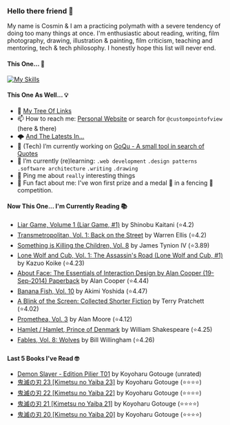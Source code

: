 ### Hello there friend 👋

My name is Cosmin & I am a practicing polymath with a severe tendency of doing too many things at once.
I'm enthusiastic about reading, writing, film photography, drawing, illustration & painting, film criticism, teaching and mentoring, tech & tech philosophy.
I honestly hope this list will never end.

#### This One... 🧠
[![My Skills](https://skillicons.dev/icons?i=linux,html,css,tailwind,js,ts,nextjs,gatsby,nodejs,react,go,py,dart,flutter,figma,webpack,electron,rabbitmq,raspberrypi,jenkins,netlify,ansible,aws,azure,gcp,mongodb,redis,sqlite,bash,powershell,docker,git,vscode&perline=15)](https://skillicons.dev)

#### This One As Well... 💡
- 🌲 [My Tree Of Links](https://linktr.ee/custompointofview)
- 📫 How to reach me: [Personal Website](https://custompointofview.com/) or search for `@custompointofview` (here & there)
- 🌩️ [And The Latests In...](https://custompointofview.com/latests)
- 🔭 (Tech) I’m currently working on [GoQu - A small tool in search of Quotes](https://github.com/custompointofview/goqu)
- 🌱 I’m currently (re)learning: `.web development` `.design patterns` `.software architecture` `.writing` `.drawing` 
- 💬 Ping me about `really` interesting things
- 🐡 Fun fact about me: I've won first prize and a medal 🥇 in a fencing 🤺 competition.

#### Now This One... I'm Currently Reading 📚
<!-- GOODREADS-LIST:START -->
- [Liar Game, Volume 1 (Liar Game, #1)](https://www.goodreads.com/review/show/6799012523?utm_medium=api&utm_source=rss) by Shinobu Kaitani (⭐️4.2)
- [Transmetropolitan, Vol. 1: Back on the Street](https://www.goodreads.com/review/show/3098784646?utm_medium=api&utm_source=rss) by Warren Ellis (⭐️4.2)
- [Something is Killing the Children, Vol. 8](https://www.goodreads.com/review/show/6666236215?utm_medium=api&utm_source=rss) by James Tynion IV (⭐️3.89)
- [Lone Wolf and Cub, Vol. 1: The Assassin's Road (Lone Wolf and Cub, #1)](https://www.goodreads.com/review/show/6494278261?utm_medium=api&utm_source=rss) by Kazuo Koike (⭐️4.23)
- [About Face: The Essentials of Interaction Design by Alan Cooper (19-Sep-2014) Paperback](https://www.goodreads.com/review/show/5957343999?utm_medium=api&utm_source=rss) by Alan Cooper (⭐️4.44)
- [Banana Fish, Vol. 10](https://www.goodreads.com/review/show/4602429210?utm_medium=api&utm_source=rss) by Akimi Yoshida (⭐️4.47)
- [A Blink of the Screen: Collected Shorter Fiction](https://www.goodreads.com/review/show/3570112383?utm_medium=api&utm_source=rss) by Terry Pratchett (⭐️4.02)
- [Promethea, Vol. 3](https://www.goodreads.com/review/show/3403029181?utm_medium=api&utm_source=rss) by Alan             Moore (⭐️4.12)
- [Hamlet / Hamlet, Prince of Denmark](https://www.goodreads.com/review/show/3395531630?utm_medium=api&utm_source=rss) by William Shakespeare (⭐️4.25)
- [Fables, Vol. 8: Wolves](https://www.goodreads.com/review/show/3084491891?utm_medium=api&utm_source=rss) by Bill Willingham (⭐️4.26)
<!-- GOODREADS-LIST:END -->

#### Last 5 Books I've Read 🤓
<!-- GOODREADS-READ-LIST:START -->
- [Demon Slayer - Edition Pilier T01](https://www.goodreads.com/review/show/6769413483?utm_medium=api&utm_source=rss) by Koyoharu Gotouge (unrated)
- [鬼滅の刃 23 [Kimetsu no Yaiba 23]](https://www.goodreads.com/review/show/6769413203?utm_medium=api&utm_source=rss) by Koyoharu Gotouge (⭐⭐⭐⭐)
- [鬼滅の刃 22 [Kimetsu no Yaiba 22]](https://www.goodreads.com/review/show/6769412915?utm_medium=api&utm_source=rss) by Koyoharu Gotouge (⭐⭐⭐⭐)
- [鬼滅の刃 21 [Kimetsu no Yaiba 21]](https://www.goodreads.com/review/show/6769412635?utm_medium=api&utm_source=rss) by Koyoharu Gotouge (⭐⭐⭐⭐)
- [鬼滅の刃 20 [Kimetsu no Yaiba 20]](https://www.goodreads.com/review/show/6769412386?utm_medium=api&utm_source=rss) by Koyoharu Gotouge (⭐⭐⭐⭐)
<!-- GOODREADS-READ-LIST:END -->

<!-- #### Some Stats 👷 -->
<!--START_SECTION:waka-->
<!--END_SECTION:waka--> 

